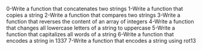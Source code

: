 0-Write a function that concatenates two strings
1-Write a function that copies a string
2-Write a function that compares two strings
3-Write a function that reverses the content of an array of integers
4-Write a function that changes all lowercase letters of a string to uppercase
5-Write a function that capitalizes all words of a string
6-Write a function that encodes a string in 1337
7-Write a function that encodes a string using rot13
